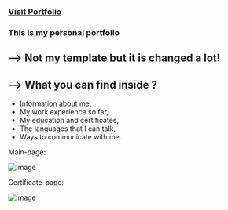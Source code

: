 ### [Visit Portfolio](https://johnpapachristos.github.io)

###  This is my personal portfolio

  ## --> Not my template but it is changed a lot!
  
  ## --> What you can find inside ?
   * Information about me, 
   * My work experience so far, 
   * My education and certificates, 
   * The languages that I can talk,
   * Ways to communicate with me.

Main-page:

![image](https://user-images.githubusercontent.com/88382457/230902202-08862b58-3d59-41d0-95eb-ae29e6a3e6a8.png)

Certificate-page:

![image](https://user-images.githubusercontent.com/88382457/230902304-0b35ba48-9361-403b-9465-65af3cd37f23.png)
